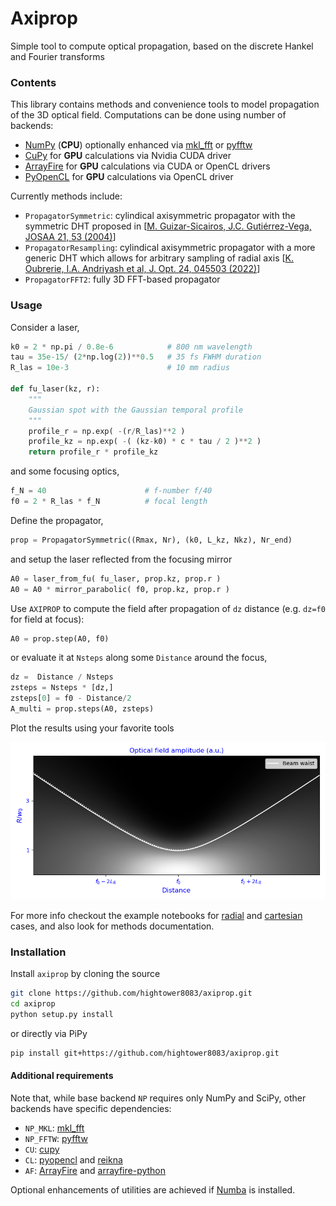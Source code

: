 # Axiprop
Simple tool to compute optical propagation, based on the discrete Hankel and 
Fourier transforms

### Contents

This library contains methods and convenience tools to model propagation of the 3D optical
field. Computations can be done using number of backends:
- [NumPy](https://numpy.org) (**CPU**) optionally enhanced via [mkl_fft](https://github.com/IntelPython/mkl_fft) or
[pyfftw](https://github.com/pyFFTW/pyFFTW)
- [CuPy](https://cupy.dev) for **GPU** calculations via Nvidia CUDA driver
- [ArrayFire](https://arrayfire.com) for **GPU** calculations via CUDA or OpenCL drivers
- [PyOpenCL](https://documen.tician.de/pyopencl) for **GPU** calculations via OpenCL driver

Currently methods include:
- `PropagatorSymmetric`: cylindical axisymmetric propagator with the symmetric DHT proposed in 
[[M. Guizar-Sicairos, J.C. Gutiérrez-Vega, JOSAA 21, 53 (2004)](https://doi.org/10.1364/JOSAA.21.000053)]
- `PropagatorResampling`: cylindical axisymmetric propagator with a more generic DHT which allows for arbitrary
sampling of radial axis [[K. Oubrerie, I.A. Andriyash et al, J. Opt. 24, 045503 (2022)](https://doi.org/10.1088/2040-8986/ac57d2)]
- `PropagatorFFT2`: fully 3D FFT-based propagator

### Usage

Consider a laser,
```python 
k0 = 2 * np.pi / 0.8e-6            # 800 nm wavelength
tau = 35e-15/ (2*np.log(2))**0.5   # 35 fs FWHM duration
R_las = 10e-3                      # 10 mm radius

def fu_laser(kz, r):
    """
    Gaussian spot with the Gaussian temporal profile
    """
    profile_r = np.exp( -(r/R_las)**2 )
    profile_kz = np.exp( -( (kz-k0) * c * tau / 2 )**2 )
    return profile_r * profile_kz
```

and some focusing optics,
```python
f_N = 40                      # f-number f/40 
f0 = 2 * R_las * f_N          # focal length
```

Define the propagator,
```python
prop = PropagatorSymmetric((Rmax, Nr), (k0, L_kz, Nkz), Nr_end)
```
and setup the laser reflected from the focusing mirror
```python
A0 = laser_from_fu( fu_laser, prop.kz, prop.r )
A0 = A0 * mirror_parabolic( f0, prop.kz, prop.r )
```

Use `AXIPROP` to compute the field after propagation of `dz` distance 
(e.g. `dz=f0` for field at focus):
```python
A0 = prop.step(A0, f0)
```
or evaluate it at `Nsteps` along some `Distance` around the focus,
```python
dz =  Distance / Nsteps
zsteps = Nsteps * [dz,]
zsteps[0] = f0 - Distance/2
A_multi = prop.steps(A0, zsteps)
```

Plot the results using your favorite tools 

![example_image](https://github.com/hightower8083/axiprop/blob/main/examples/example_figure.png)

For more info checkout the example notebooks for [radial](https://github.com/hightower8083/axiprop/blob/main/examples/example.ipynb) and [cartesian](https://github.com/hightower8083/axiprop/blob/main/examples/test2d.ipynb) cases, and also look for methods documentation.

### Installation

Install `axiprop` by cloning the source 
```bash
git clone https://github.com/hightower8083/axiprop.git
cd axiprop
python setup.py install
```
or directly via PiPy
```bash
pip install git+https://github.com/hightower8083/axiprop.git
```

#### Additional requirements

Note that, while base backend `NP` requires only NumPy and SciPy, other 
backends have specific dependencies:
- `NP_MKL`:  [mkl_fft](https://github.com/IntelPython/mkl_fft)
- `NP_FFTW`: [pyfftw](https://github.com/pyFFTW/pyFFTW)
- `CU`: [cupy](https://cupy.dev)
- `CL`: [pyopencl](https://documen.tician.de/pyopencl) and [reikna](https://github.com/fjarri/reikna)
- `AF`:  [ArrayFire](https://arrayfire.com) and [arrayfire-python](https://github.com/arrayfire/arrayfire-python)

Optional enhancements of utilities are achieved if [Numba](https://numba.pydata.org) is installed.
